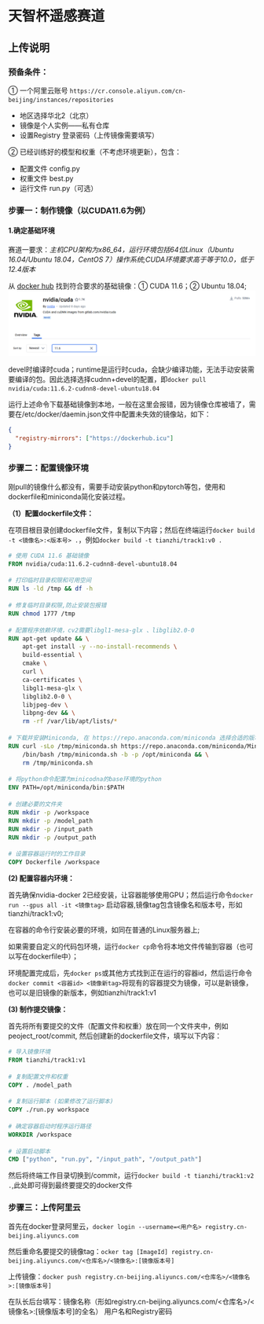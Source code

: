 # 天智杯遥感赛道

## 上传说明

### 预备条件：

① 一个阿里云账号 `https://cr.console.aliyun.com/cn-beijing/instances/repositories` 
- 地区选择华北2（北京）
- 镜像是个人实例——私有仓库
- 设置Registry 登录密码（上传镜像需要填写）


② 已经训练好的模型和权重（不考虑环境更新），包含：

- 配置文件 config.py
- 权重文件 best.py
- 运行文件 run.py（可选）

### 步骤一：制作镜像（以CUDA11.6为例）

#### 1.确定基础环境
赛道一要求：*主机CPU架构为x86_64，运行环境包括64位Linux（Ubuntu 16.04/Ubuntu 18.04，CentOS 7）操作系统;CUDA环境要求高于等于10.0，低于12.4版本*

从 [docker hub](https://hub.docker.com/) 找到符合要求的基础镜像：① CUDA 11.6；② Ubuntu 18.04;
![alt text](image.png)

devel时编译时cuda；runtime是运行时cuda，会缺少编译功能，无法手动安装需要编译的包。因此选择选择cudnn+devel的配置，即`docker pull nvidia/cuda:11.6.2-cudnn8-devel-ubuntu18.04`

运行上述命令下载基础镜像到本地，一般在这里会报错，因为镜像仓库被墙了，需要在/etc/docker/daemin.json文件中配置未失效的镜像站，如下：
```json
{
  "registry-mirrors": ["https://dockerhub.icu"]
}

```

### 步骤二：配置镜像环境
刚pull的镜像什么都没有，需要手动安装python和pytorch等包，使用和dockerfile和miniconda简化安装过程。

**（1）配置dockerfile文件：**

在项目根目录创建dockerfile文件，复制以下内容；然后在终端运行`docker build -t <镜像名>:<版本号> .`，例如`docker build -t tianzhi/track1:v0 .`

```dockerfile
# 使用 CUDA 11.6 基础镜像
FROM nvidia/cuda:11.6.2-cudnn8-devel-ubuntu18.04

# 打印临时目录权限和可用空间
RUN ls -ld /tmp && df -h

# 修复临时目录权限,防止安装包报错
RUN chmod 1777 /tmp

# 配置程序依赖环境，cv2需要libgl1-mesa-glx 、libglib2.0-0
RUN apt-get update && \
    apt-get install -y --no-install-recommends \
    build-essential \
    cmake \
    curl \
    ca-certificates \
    libgl1-mesa-glx \
    libglib2.0-0 \
    libjpeg-dev \
    libpng-dev && \
    rm -rf /var/lib/apt/lists/*

# 下载并安装Miniconda, 在 https://repo.anaconda.com/miniconda 选择合适的版本下载
RUN curl -sLo /tmp/miniconda.sh https://repo.anaconda.com/miniconda/Miniconda3-py310_24.5.0-0-Linux-x86_64.sh && \
    /bin/bash /tmp/miniconda.sh -b -p /opt/miniconda && \
    rm /tmp/miniconda.sh

# 将python命令配置为minicodna的base环境的python
ENV PATH=/opt/miniconda/bin:$PATH

# 创建必要的文件夹
RUN mkdir -p /workspace
RUN mkdir -p /model_path
RUN mkdir -p /input_path
RUN mkdir -p /output_path

# 设置容器运行时的工作目录
COPY Dockerfile /workspace
```

**(2) 配置容器内环境：**

首先确保nvidia-docker 2已经安装，让容器能够使用GPU；然后运行命令`docker run --gpus all -it <镜像tag>` 启动容器,镜像tag包含镜像名和版本号，形如 tianzhi/track1:v0;

在容器的命令行安装必要的环境，如同在普通的Linux服务器上;

如果需要自定义的代码包环境，运行`docker cp`命令将本地文件传输到容器（也可以写在dockerfile中）；

环境配置完成后，先`docker ps`或其他方式找到正在运行的容器id，然后运行命令`docker commit <容器id> <镜像新tag>`将现有的容器提交为镜像，可以是新镜像，也可以是旧镜像的新版本，例如tianzhi/track1:v1


**(3) 制作提交镜像：**

首先将所有要提交的文件（配置文件和权重）放在同一个文件夹中，例如 peoject_root/commit, 然后创建新的dockerfile文件，填写以下内容：

```dockerfile
# 导入镜像环境
FROM tianzhi/track1:v1

# 复制配置文件和权重
COPY . /model_path

# 复制运行脚本 (如果修改了运行脚本)
COPY ./run.py workspace

# 确定容器启动时程序运行路径
WORKDIR /workspace

# 设置启动脚本
CMD ["python", "run.py", "/input_path", "/output_path"]
```

然后将终端工作目录切换到/commit，运行`docker build -t tianzhi/track1:v2 .`,此处即可得到最终要提交的docker文件

### 步骤三：上传阿里云

首先在docker登录阿里云，`docker login --username=<用户名> registry.cn-beijing.aliyuncs.com`

然后重命名要提交的镜像tag：`ocker tag [ImageId] registry.cn-beijing.aliyuncs.com/<仓库名>/<镜像名>:[镜像版本号]`

上传镜像：`docker push registry.cn-beijing.aliyuncs.com/<仓库名>/<镜像名>:[镜像版本号]`


在队长后台填写：镜像名称（形如registry.cn-beijing.aliyuncs.com/<仓库名>/<镜像名>:[镜像版本号]的全名） 用户名和Registry密码